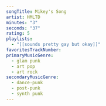 ```yaml
---
songTitle: Mikey's Song
artist: HMLTD
minutes: "3"
seconds: "37"
rating: 5
playlists:
  - "[[sounds pretty gay but okay]]"
favoritesTrackNumber:
primaryMusicGenre:
  - glam punk
  - art pop
  - art rock
secondaryMusicGenre:
  - dance-punk
  - post-punk
  - synth punk
---
```

